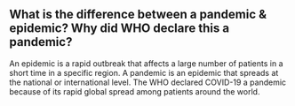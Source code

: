 ## What is the difference between a pandemic & epidemic? Why did WHO declare this a pandemic?

An epidemic is a rapid outbreak that affects a large number of patients in a short time in a specific region. A pandemic is an epidemic that spreads at the national or international level. The WHO declared COVID-19 a pandemic because of its rapid global spread among patients around the world.

